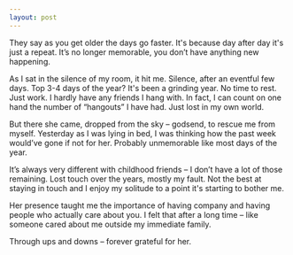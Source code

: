 ```yaml
---
layout: post
---
```


They say as you get older the days go faster. It's because day after day it's just a repeat. It’s no longer memorable, you don’t have anything new happening. 

As I sat in the silence of my room, it hit me. Silence, after an eventful few days. Top 3-4 days of the year? It's been a grinding year. No time to rest. Just work. I hardly have any friends I hang with. In fact, I can count on one hand the number of “hangouts” I have had. Just lost in my own world. 

But there she came, dropped from the sky – godsend, to rescue me from myself. Yesterday as I was lying in bed, I was thinking how the past week would’ve gone if not for her. Probably unmemorable like most days of the year. 

It’s always very different with childhood friends – I don’t have a lot of those remaining. Lost touch over the years, mostly my fault. Not the best at staying in touch and I enjoy my solitude to a point it's starting to bother me. 
 
Her presence taught me the importance of having company and having people who actually care about you. I felt that after a long time – like someone cared about me outside my immediate family.  

Through ups and downs – forever grateful for her.  

